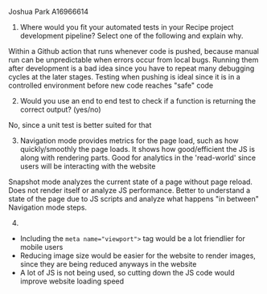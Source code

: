 Joshua Park A16966614

1) Where would you fit your automated tests in your Recipe project development pipeline? Select one of the following and explain why.

Within a Github action that runs whenever code is pushed, because manual run can be unpredictable when errors occur from local bugs. Running them after development is a bad idea since you have to repeat many debugging cycles at the later stages. Testing when pushing is ideal since it is in a controlled environment before new code reaches "safe" code

2) Would you use an end to end test to check if a function is returning the correct output? (yes/no)

No, since a unit test is better suited for that

3) Navigation mode provides metrics for the page load, such as how quickly/smoothly the page loads. It shows how good/efficient the JS is along with rendering parts. Good for analytics in the 'read-world' since users will be interacting with the website

Snapshot mode analyzes the current state of a page without page reload. Does not render itself or analyze JS performance. Better to understand a state of the page due to JS scripts and analyze what happens "in between" Navigation mode steps.

   
4) 
* Including the `meta name="viewport">` tag would be a lot friendlier for mobile users
* Reducing image size would be easier for the website to render images, since they are being reduced anyways in the website
* A lot of JS is not being used, so cutting down the JS code would improve website loading speed